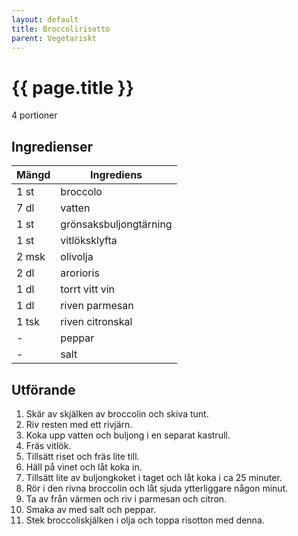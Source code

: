 ```yaml
---
layout: default
title: Broccolirisotto
parent: Vegetariskt
---
```


# {{ page.title }}

4 portioner
## Ingredienser

Mängd|Ingrediens
------------ | -------------
1 st|broccolo
7 dl|vatten
1 st|grönsaksbuljongtärning
1 st|vitlöksklyfta
2 msk|olivolja
2 dl|arorioris
1 dl|torrt vitt vin
1 dl|riven parmesan
1 tsk|riven citronskal
\-|peppar
\-|salt


## Utförande
1. Skär av skjälken av broccolin och skiva tunt.
2. Riv resten med ett rivjärn.
3. Koka upp vatten och buljong i en separat kastrull.
4. Fräs vitlök.
5. Tillsätt riset och fräs lite till.
6. Häll på vinet och låt koka in.
7. Tillsätt lite av buljongkoket i taget och låt koka i ca 25 minuter.
8. Rör i den rivna broccolin och låt sjuda ytterliggare någon minut.
9. Ta av från värmen och riv i parmesan och citron.
10. Smaka av med salt och peppar.
11. Stek broccoliskjälken i olja och toppa risotton med denna.
